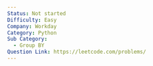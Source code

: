 ```yaml
---
Status: Not started
Difficulty: Easy
Company: Workday
Category: Python
Sub Category:
  - Group BY
Question Link: https://leetcode.com/problems/
---
```

